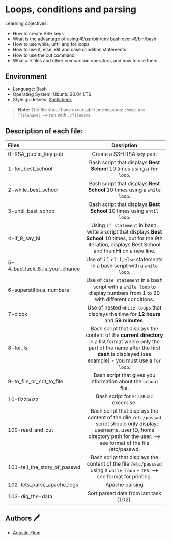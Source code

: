 # Loops, conditions and parsing

Learning objectives:

* How to create SSH keys
* What is the advantage of using #!/usr/bin/env bash over #!/bin/bash
* How to use while, until and for loops
* How to use if, else, elif and case condition statements
* How to use the cut command
* What are files and other comparison operators, and how to use them

## Environment
 
* Language: Bash
* Operating System: Ubuntu 20.04 LTS
* Style guidelines: [Shellcheck](https://github.com/koalaman/shellcheck)
 > **Note:** The file shoul have executable permissions: ``chmod u+x [filename]`` --> run with ``./filename``

## Description of each file:

| Files          |Desription
|:----------------|:-------------------------------:|
|0-RSA_public_key.pub |Create a SSH RSA key pair.
|1-for_best_school |Bash script that displays **Best School** 10 times using a ``for loop``.
|2-while_best_school |Bash script that displays **Best School** 10 times using a ``while loop``.
|3-until_best_school |Bash script that displays **Best School** 10 times using ``until loop``.
|4-if_9_say_hi |Using ``if statement`` in bash, write a script that displays **Best School** 10 times, but for the 9th iteration, displays Best School and then **Hi** on a new line.
|5-4_bad_luck_8_is_your_chance |Use of ``if``, ``elif``, ``else`` statements in a bash script with a ``while loop``.
|6-superstitious_numbers |Use of ``case statement`` in a bash script with a ``while loop`` to display numbers from 1 to 20 with different conditions.
|7-clock |Use of nested ``while loops`` that displays the time for **12 hours** and **59 minutes**.
|8-for_ls |Bash script that displays the content of the **current directory** in a list format where only the part of the name after the first **dash** is displayed (see example) - you must use a ``for loop``. | Use of command: ``cut``
|9-to_file_or_not_to_file |Bash script that gives you information about the ``school`` file.
|10-fizzbuzz | Bash script for ``FizzBuzz`` excercise.
|100-read_and_cut |Bash script that displays the content of the dile ``/etc/passwd`` - script should only display: username, user ID, home directory path for the user. --> see format of the file /etc/passwd.
|101-tell_the_story_of_passwd |Bash script that displays the content of the file ``/etc/passswd`` using a ``while loop`` + ``IFS``. --> see format for printing.
|102-lets_parse_apache_logs |Apache parsing
|103-dig_the-data |Sort parsed data from last task (102).

## Authors :pen:

* [Agustin Flom](https://www.linkedin.com/in/agustin-f/)

